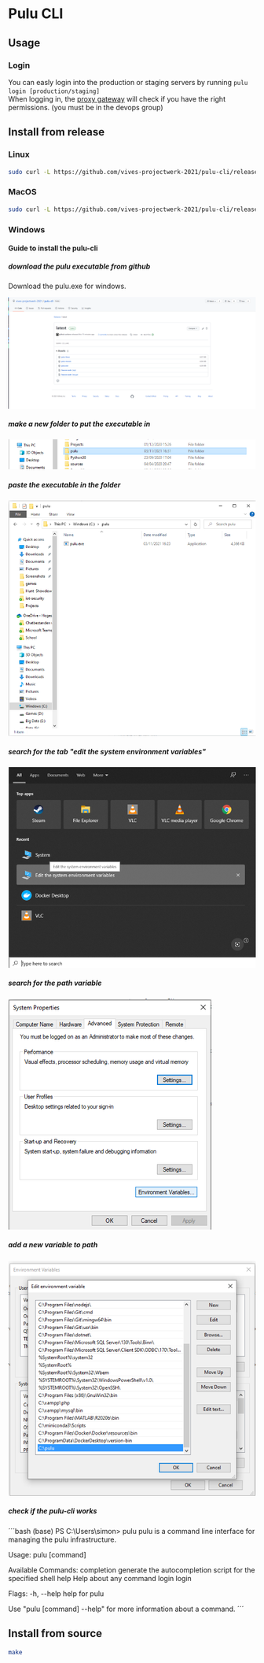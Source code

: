 # Pulu CLI

## Usage

### Login

You can easly login into the production or staging servers by running `pulu login [production/staging]` \
When logging in, the [proxy gateway](https://github.com/vives-projectwerk-2021/proxy-gateway) will check if you have the right permissions. (you must be in the devops group)

## Install from release

### Linux

```sh
sudo curl -L https://github.com/vives-projectwerk-2021/pulu-cli/releases/latest/download/pulu-linux -o /usr/local/bin/pulu && sudo chmod +x /usr/local/bin/pulu
```

### MacOS

```sh
sudo curl -L https://github.com/vives-projectwerk-2021/pulu-cli/releases/latest/download/pulu-macos -o /usr/local/bin/pulu && sudo chmod +x /usr/local/bin/pulu
```

### Windows

#### Guide to install the pulu-cli

##### download the pulu executable from github

Download the pulu.exe for windows.

![github package](./img/github.png)

##### make a new folder to put the executable in

![make folder](./img/folderpulu.png)

##### paste the executable in the folder

![make folder](./img/pulu-exe.png)

##### search for the tab "edit the system environment variables"

![make folder](./img/search.png)

##### search for the path variable

![make folder](./img/systemproperties.png)

##### add a new variable to path

![make folder](./img/editenv.png)

##### check if the pulu-cli works

´´´bash
(base) PS C:\Users\simon> pulu
pulu is a command line interface for managing the pulu infrastructure.

Usage:
  pulu [command]

Available Commands:
  completion  generate the autocompletion script for the specified shell
  help        Help about any command
  login       login

Flags:
  -h, --help   help for pulu

Use "pulu [command] --help" for more information about a command.
´´´

## Install from source

```sh
make
```
